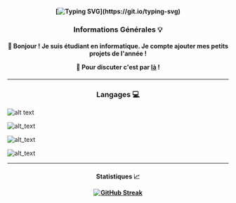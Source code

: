 <h4 align="center"> 
  
  [![Typing SVG](https://readme-typing-svg.demolab.com?font=Fira+Code&pause=1000&color=70A5FD&center=true&vCenter=true&width=450&height=80&lines=Hello+World+!)](https://git.io/typing-svg)
  
</h4> 

<h3 align="center"> 

Informations Générales 💡​

</h3>

<h4 align="center"> 

👋 Bonjour \! Je suis étudiant en informatique. Je compte ajouter mes petits projets de l'année !

💬 Pour discuter c'est par <a href="https://github.com/requindelanight/requindelanight/discussions/">là</a> !

</h4>

----------------------------------

<h3 align="center"> 

Langages 💻️

</h3>

![alt text](https://camo.githubusercontent.com/23f85aeadace75c1cd68e5702e6bda387827bc401af0d4f8b8aad7170ef650c0/68747470733a2f2f696d672e736869656c64732e696f2f62616467652f436f64652d507974686f6e2d696e666f726d6174696f6e616c3f7374796c653d666c6174266c6f676f3d707974686f6e26636f6c6f723d333737364142)

![alt_text](https://camo.githubusercontent.com/e59219e0730bd1ea0f4a7ad2f8223a15ffd2824db156be9131f5a033982d8f0e/68747470733a2f2f696d672e736869656c64732e696f2f62616467652f436f64652d5048502d696e666f726d6174696f6e616c3f7374796c653d666c6174266c6f676f3d70687026636f6c6f723d373737424234)

![alt_text](https://camo.githubusercontent.com/4850ef10df9ed2d3c221da90520929187f24291bb562ba5ffa812618bf1463b9/68747470733a2f2f696d672e736869656c64732e696f2f62616467652f436f64652d4a6176615363726970742d696e666f726d6174696f6e616c3f7374796c653d666c6174266c6f676f3d6a61766173637269707426636f6c6f723d463744463145)

![alt_text](https://camo.githubusercontent.com/c592497080515b15a59d0b1f55cbe44af93da795576481d2ac6b16b3af8f8ac1/68747470733a2f2f696d672e736869656c64732e696f2f62616467652f53797374656d2d4c696e75782d696e666f726d6174696f6e616c3f7374796c653d666c6174266c6f676f3d6c696e757826636f6c6f723d464343363234)

----------------------------------

<h4 align="center"> 

Statistiques 📈​
  
[![GitHub Streak](https://streak-stats.demolab.com?user=requindelanight&theme=tokyonight&hide_border=true&locale=fr&date_format=j%20M%5B%20Y%5D&type=png)](https://git.io/streak-stats)

</h4>
